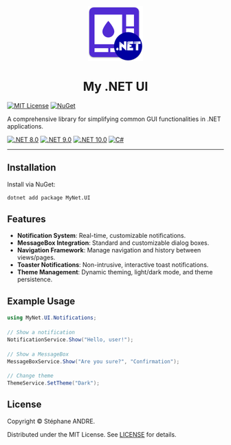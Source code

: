 <div id="top"></div>

<!-- PROJECT INFO -->
<br />
<div align="center">
  <img src="../../assets/MyNetUI.png" width="128" alt="MyNetUI">
</div>

<h1 align="center">My .NET UI</h1>

[![MIT License](https://img.shields.io/github/license/sandre58/mynet?style=for-the-badge)](https://github.com/sandre58/mynet/blob/main/LICENSE)
[![NuGet](https://img.shields.io/nuget/v/MyNet.UI?style=for-the-badge)](https://www.nuget.org/packages/MyNet.UI)

A comprehensive library for simplifying common GUI functionalities in .NET applications.

[![.NET 8.0](https://img.shields.io/badge/.NET-8.0-purple)](#)
[![.NET 9.0](https://img.shields.io/badge/.NET-9.0-purple)](#)
[![.NET 10.0](https://img.shields.io/badge/.NET-10.0-purple)](#)
[![C#](https://img.shields.io/badge/language-C%23-blue)](#)

---

## Installation

Install via NuGet:

```bash
dotnet add package MyNet.UI
```

## Features

- **Notification System**: Real-time, customizable notifications.
- **MessageBox Integration**: Standard and customizable dialog boxes.
- **Navigation Framework**: Manage navigation and history between views/pages.
- **Toaster Notifications**: Non-intrusive, interactive toast notifications.
- **Theme Management**: Dynamic theming, light/dark mode, and theme persistence.

## Example Usage

```csharp
using MyNet.UI.Notifications;

// Show a notification
NotificationService.Show("Hello, user!");

// Show a MessageBox
MessageBoxService.Show("Are you sure?", "Confirmation");

// Change theme
ThemeService.SetTheme("Dark");
```

## License

Copyright © Stéphane ANDRE.

Distributed under the MIT License. See [LICENSE](../../LICENSE) for details.